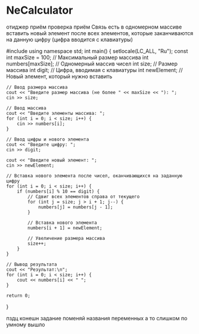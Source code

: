# NeCalculator
отиджер приём проверка приём
Связь есть
в одномерном массиве вставить новый элемент после всех элементов, которые заканчиваются на данную цифру (цифра вводится с клавиатуры)

#include <iostream>
using namespace std;
int main() {
    setlocale(LC_ALL, "Ru");
    const int maxSize = 100;  // Максимальный размер массива
    int numbers[maxSize];     // Одномерный массив чисел
    int size;                 // Размер массива
    int digit;                // Цифра, вводимая с клавиатуры
    int newElement;           // Новый элемент, который нужно вставить

    // Ввод размера массива
    cout << "Введите размер массива (не более " << maxSize << "): ";
    cin >> size;

    // Ввод массива
    cout << "Введите элементы массива: ";
    for (int i = 0; i < size; i++) {
        cin >> numbers[i];
    }

    // Ввод цифры и нового элемента
    cout << "Введите цифру: ";
    cin >> digit;

    cout << "Введите новый элемент: ";
    cin >> newElement;

    // Вставка нового элемента после чисел, оканчивающихся на заданную цифру
    for (int i = 0; i < size; i++) {
        if (numbers[i] % 10 == digit) {
            // Сдвиг всех элементов справа от текущего
            for (int j = size; j > i + 1; j--) {
                numbers[j] = numbers[j - 1];
            }

            // Вставка нового элемента
            numbers[i + 1] = newElement;

            // Увеличение размера массива
            size++;
        }
    }

    // Вывод результата
    cout << "Результат:\n";
    for (int i = 0; i < size; i++) {
        cout << numbers[i] << " ";
    }

    return 0;
}

пздц конешн задание 
поменяй названия переменных
а то слишком по умному вышло
